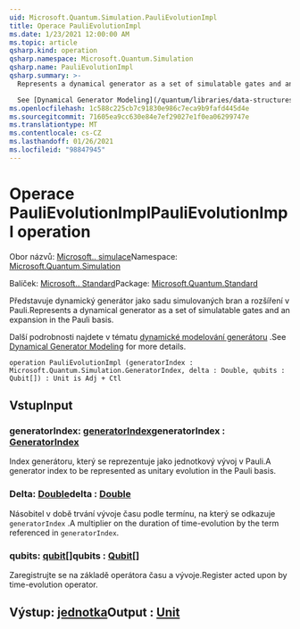 ```yaml
---
uid: Microsoft.Quantum.Simulation.PauliEvolutionImpl
title: Operace PauliEvolutionImpl
ms.date: 1/23/2021 12:00:00 AM
ms.topic: article
qsharp.kind: operation
qsharp.namespace: Microsoft.Quantum.Simulation
qsharp.name: PauliEvolutionImpl
qsharp.summary: >-
  Represents a dynamical generator as a set of simulatable gates and an expansion in the Pauli basis.

  See [Dynamical Generator Modeling](/quantum/libraries/data-structures#dynamical-generator-modeling) for more details.
ms.openlocfilehash: 1c588c225cb7c91830e986c7eca9b9fafd445d4e
ms.sourcegitcommit: 71605ea9cc630e84e7ef29027e1f0ea06299747e
ms.translationtype: MT
ms.contentlocale: cs-CZ
ms.lasthandoff: 01/26/2021
ms.locfileid: "98847945"
---
```

# <a name="paulievolutionimpl-operation"></a><span data-ttu-id="0c5c0-102">Operace PauliEvolutionImpl</span><span class="sxs-lookup"><span data-stu-id="0c5c0-102">PauliEvolutionImpl operation</span></span>

<span data-ttu-id="0c5c0-103">Obor názvů: [Microsoft.. simulace](xref:Microsoft.Quantum.Simulation)</span><span class="sxs-lookup"><span data-stu-id="0c5c0-103">Namespace: [Microsoft.Quantum.Simulation](xref:Microsoft.Quantum.Simulation)</span></span>

<span data-ttu-id="0c5c0-104">Balíček: [Microsoft.. Standard](https://nuget.org/packages/Microsoft.Quantum.Standard)</span><span class="sxs-lookup"><span data-stu-id="0c5c0-104">Package: [Microsoft.Quantum.Standard](https://nuget.org/packages/Microsoft.Quantum.Standard)</span></span>


<span data-ttu-id="0c5c0-105">Představuje dynamický generátor jako sadu simulovaných bran a rozšíření v Pauli.</span><span class="sxs-lookup"><span data-stu-id="0c5c0-105">Represents a dynamical generator as a set of simulatable gates and an expansion in the Pauli basis.</span></span>

<span data-ttu-id="0c5c0-106">Další podrobnosti najdete v tématu [dynamické modelování generátoru](/quantum/libraries/data-structures#dynamical-generator-modeling) .</span><span class="sxs-lookup"><span data-stu-id="0c5c0-106">See [Dynamical Generator Modeling](/quantum/libraries/data-structures#dynamical-generator-modeling) for more details.</span></span>

```qsharp
operation PauliEvolutionImpl (generatorIndex : Microsoft.Quantum.Simulation.GeneratorIndex, delta : Double, qubits : Qubit[]) : Unit is Adj + Ctl
```


## <a name="input"></a><span data-ttu-id="0c5c0-107">Vstup</span><span class="sxs-lookup"><span data-stu-id="0c5c0-107">Input</span></span>

### <a name="generatorindex--generatorindex"></a><span data-ttu-id="0c5c0-108">generatorIndex: [generatorIndex](xref:Microsoft.Quantum.Simulation.GeneratorIndex)</span><span class="sxs-lookup"><span data-stu-id="0c5c0-108">generatorIndex : [GeneratorIndex](xref:Microsoft.Quantum.Simulation.GeneratorIndex)</span></span>

<span data-ttu-id="0c5c0-109">Index generátoru, který se reprezentuje jako jednotkový vývoj v Pauli.</span><span class="sxs-lookup"><span data-stu-id="0c5c0-109">A generator index to be represented as unitary evolution in the Pauli basis.</span></span>


### <a name="delta--double"></a><span data-ttu-id="0c5c0-110">Delta: [Double](xref:microsoft.quantum.lang-ref.double)</span><span class="sxs-lookup"><span data-stu-id="0c5c0-110">delta : [Double](xref:microsoft.quantum.lang-ref.double)</span></span>

<span data-ttu-id="0c5c0-111">Násobitel v době trvání vývoje času podle termínu, na který se odkazuje `generatorIndex` .</span><span class="sxs-lookup"><span data-stu-id="0c5c0-111">A multiplier on the duration of time-evolution by the term referenced in `generatorIndex`.</span></span>


### <a name="qubits--qubit"></a><span data-ttu-id="0c5c0-112">qubits: [qubit](xref:microsoft.quantum.lang-ref.qubit)[]</span><span class="sxs-lookup"><span data-stu-id="0c5c0-112">qubits : [Qubit](xref:microsoft.quantum.lang-ref.qubit)[]</span></span>

<span data-ttu-id="0c5c0-113">Zaregistrujte se na základě operátora času a vývoje.</span><span class="sxs-lookup"><span data-stu-id="0c5c0-113">Register acted upon by time-evolution operator.</span></span>



## <a name="output--unit"></a><span data-ttu-id="0c5c0-114">Výstup: [jednotka](xref:microsoft.quantum.lang-ref.unit)</span><span class="sxs-lookup"><span data-stu-id="0c5c0-114">Output : [Unit](xref:microsoft.quantum.lang-ref.unit)</span></span>

